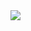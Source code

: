 <img src="https://img.shields.io/badge/Python-#FFFFFF?style=flat-square&logo=Python&logoColor=#0000FF"/>
